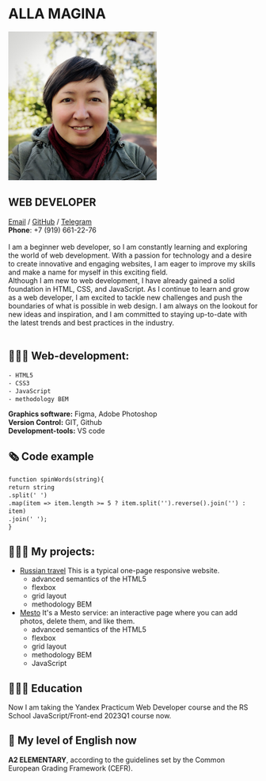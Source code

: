 # ALLA MAGINA

<img src="./images/Alla Magina.jpg" alt="My photo" width="300"/>
<br>

## WEB DEVELOPER

[Email](mailto:babara@flylady.su) / [GitHub](https://github.com/Sattturday/) / [Telegram](https://t.me/Sattturday/)<br>
**Phone**: +7 (919) 661-22-76
<br><br>
I am a beginner web developer, so I am constantly learning and exploring the world of web development. With a passion for technology and a desire to create innovative and engaging websites, I am eager to improve my skills and make a name for myself in this exciting field.
<br>
Although I am new to web development, I have already gained a solid foundation in HTML, CSS, and JavaScript. As I continue to learn and grow as a web developer, I am excited to tackle new challenges and push the boundaries of what is possible in web design. I am always on the lookout for new ideas and inspiration, and I am committed to staying up-to-date with the latest trends and best practices in the industry.
<br><br>

## 👩🏼‍💻 Web-development:

    - HTML5
    - CSS3
    - JavaScript
    - methodology BEM

**Graphics software:** Figma, Adobe Photoshop<br>
**Version Control:** GIT, Github<br>
**Development-tools:** VS code<br>

## 🗞 Сode example

```
function spinWords(string){
return string
.split(' ')
.map(item => item.length >= 5 ? item.split('').reverse().join('') : item)
.join(' ');
}
```

## 👩🏼‍💻 My projects:

- [Russian travel](https://github.com/Sattturday/russian-travel) This is a typical one-page responsive website.
  - advanced semantics of the HTML5
  - flexbox
  - grid layout
  - methodology BEM
    <br>
- [Mesto](https://github.com/Sattturday/mesto) It's a Mesto service: an interactive page where you can add photos, delete them, and like them.
  - advanced semantics of the HTML5
  - flexbox
  - grid layout
  - methodology BEM
  - JavaScript

## 👩🏼‍🎓 Education

Now I am taking the Yandex Practicum Web Developer course and the RS School JavaScript/Front-end 2023Q1 course now.

## 📌 My level of English now

**A2 ELEMENTARY**, according to the guidelines set by the Common European Grading Framework (CEFR).
